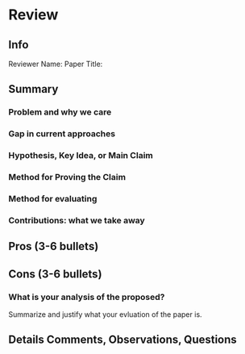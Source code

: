# Review

## Info

Reviewer Name:
Paper Title: 

## Summary

### Problem and why we care

### Gap in current approaches

### Hypothesis, Key Idea, or Main Claim

### Method for Proving the Claim

### Method for evaluating

### Contributions: what we take away

## Pros (3-6 bullets)

## Cons (3-6 bullets)

### What is your analysis of the proposed?

Summarize and justify what your evluation of the paper is. 

## Details Comments, Observations, Questions


